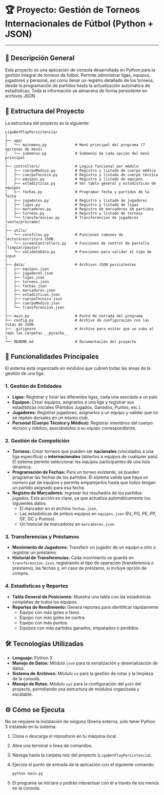 # 🏆 Proyecto: **Gestión de Torneos Internacionales de Fútbol (Python + JSON)**

------

## 📘 **Descripción General**

Este proyecto es una aplicación de consola desarrollada en Python para la gestión integral de torneos de fútbol. Permite administrar ligas, equipos, jugadores y personal, así como llevar un registro detallado de los torneos, desde la programación de partidos hasta la actualización automática de estadísticas. Toda la información se almacena de forma persistente en archivos JSON.

## 📂 **Estructura del Proyecto**

La estructura del proyecto es la siguiente: 

```
LigaBetPlayPersistencia/
│
├── app/						
│   └── mainmenu.py 			# Menú principal del programa (7 opciones de menú)
│	└── submenus.py 			# Submenús de cada opción del menú principal
│
├── controllers/                # Lógica funcional por módulo
│   ├── cuerpoMedico.py 		# Registro y listado de cuerpo médico
│   ├── cuerpoTecnico.py 		# Registro y listado de cuerpo técnico
│   ├── equipos.py 				# Registro y listado de equipos
│   ├── estadisticas.py 		# Ver tabla general y estadísticas de equipos
│   ├── fechas.py 				# Programar fecha y partidos de la fecha
│   ├── jugadores.py 			# Registro y listado de jugadores
│   ├── ligas.py              	# Registro y listado de ligas
│   ├── marcadores.py           # Registro de marcadores de partidos
│   ├── torneos.py       		# Registro y listado de torneos
│   └── transferencias.py       # Transferencias de jugadores (venta/préstamo)
│
├── utils/
│   └── corefiles.py         	# Funciones comunes de lectura/escritura JSON
│   └── screenControllers.py	# Funciones de control de pantalla (limpiar/pausar)
│   └── validateData.py			# Funciones para validar el tipo de input
│
├── data/                       # Archivos JSON persistentes
│   ├── equipos.json
│   ├── jugadores.json
│   ├── ligas.json
│   ├── torneos.json
│   ├── fechas.json
│   ├── marcadores.json
│   ├── estadisticas.json
│   ├── cuerpoTecnico.json
│   ├── cuerpoMedico.json
│   └── transferencias.json
│								
├── main.py						# Punto de entrada del programa
├── config.py					# Archivo de configuración con las rutas de JSON
├── .gitignore					# Archivo para evitar que se suba al repo las carpetas __pycache__
│
└── README.md                   # Documentación del proyecto
```

## 🚀 Funcionalidades Principales

El sistema está organizado en módulos que cubren todas las áreas de la gestión de una liga:

### 1. Gestión de Entidades

- **Ligas:** Registrar y listar las diferentes ligas, cada una asociada a un país.
- **Equipos:** Crear equipos, asignarlos a una liga y registrar sus estadísticas iniciales (Partidos Jugados, Ganados, Puntos, etc.).
- **Jugadores:** Registrar jugadores, asignarlos a un equipo y validar que no se repitan dorsales en un mismo club.
- **Personal (Cuerpo Técnico y Médico):** Registrar miembros del cuerpo técnico y médico, asociándolos a su equipo correspondiente.

### 2. Gestión de Competición

- **Torneos:** Crear torneos que pueden ser **nacionales** (vinculados a una liga específica) o **internacionales** (abiertos a equipos de cualquier país). El sistema permite seleccionar los equipos participantes de una lista dinámica.
- **Programación de Fechas:** Para un torneo existente, se pueden programar las fechas de los partidos. El sistema valida que haya un número par de equipos y permite emparejarlos hasta que todos tengan un partido asignado para esa fecha.
- **Registro de Marcadores:** Ingresar los resultados de los partidos jugados. Esta acción es clave, ya que actualiza automáticamente los siguientes datos:
  - El marcador en el archivo `fechas.json`.
  - Las estadísticas de ambos equipos en `equipos.json` (PJ, PG, PE, PP, GF, GC y Puntos).
  - Un historial de marcadores en `marcadores.json`.

### 3. Transferencias y Préstamos

- **Movimiento de Jugadores:** Transferir un jugador de un equipo a otro o registrar un préstamo.
- **Historial de Transferencias:** Cada movimiento se guarda en `transferencias.json`, registrando el tipo de operación (transferencia o préstamo), las fechas y, en caso de préstamo, si incluye opción de compra.

### 4. Estadísticas y Reportes

- **Tabla General de Posiciones:** Muestra una tabla con las estadísticas completas de todos los equipos.
- **Reportes de Rendimiento:** Genera reportes para identificar rápidamente
  - Equipo con más goles a favor.
  - Equipo con más goles en contra.
  - Equipo con más puntos.
  - Equipos con más partidos ganados, empatados o perdidos.

## 🛠️ Tecnologías Utilizadas

- **Lenguaje:** Python 3
- **Manejo de Datos:** Módulo `json` para la serialización y deserialización de datos.
- **Sistema de Archivos:** Módulo `os` para la gestión de rutas y la limpieza de la consola.
- **Manejo de Rutas:** Módulo `sys` para la configuración del `path` del proyecto, permitiendo una estructura de módulos organizada y escalable.

## ⚙️ Cómo se Ejecuta

No se requiere la instalación de ninguna librería externa, solo tener Python 3 instalado en tu sistema.

1. Clona o descarga el repositorio en tu máquina local.

2. Abre una terminal o línea de comandos.

3. Navega hasta la carpeta raíz del proyecto (`LigaBetPlayPersistencia`).

4. Ejecuta el punto de entrada de la aplicación con el siguiente comando:

   ```python
   python main.py
   ```

5. El programa se iniciará y podrás interactuar con él a través de los menús en la consola.